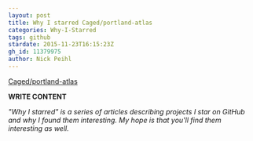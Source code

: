```yaml
---
layout: post
title: Why I starred Caged/portland-atlas
categories: Why-I-Starred
tags: github
stardate: 2015-11-23T16:15:23Z
gh_id: 11379975
author: Nick Peihl
---
```


[Caged/portland-atlas](https://github.com/Caged/portland-atlas)

**WRITE CONTENT**

*"Why I starred" is a series of articles describing projects I star on GitHub and why I found them interesting. My hope is that you'll find them interesting as well.*

